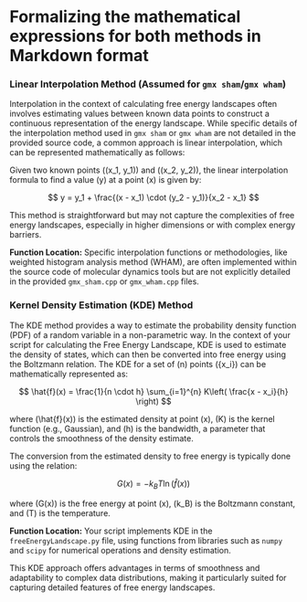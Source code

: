 # Formalizing the mathematical expressions for both methods in Markdown format

### Linear Interpolation Method (Assumed for `gmx sham`/`gmx wham`)

Interpolation in the context of calculating free energy landscapes often involves estimating values between known data points to construct a continuous representation of the energy landscape. While specific details of the interpolation method used in `gmx sham` or `gmx wham` are not detailed in the provided source code, a common approach is linear interpolation, which can be represented mathematically as follows:

Given two known points \((x_1, y_1)\) and \((x_2, y_2)\), the linear interpolation formula to find a value \(y\) at a point \(x\) is given by:

$$
y = y_1 + \frac{(x - x_1) \cdot (y_2 - y_1)}{x_2 - x_1}
$$

This method is straightforward but may not capture the complexities of free energy landscapes, especially in higher dimensions or with complex energy barriers.

**Function Location:** Specific interpolation functions or methodologies, like weighted histogram analysis method (WHAM), are often implemented within the source code of molecular dynamics tools but are not explicitly detailed in the provided `gmx_sham.cpp` or `gmx_wham.cpp` files.

### Kernel Density Estimation (KDE) Method

The KDE method provides a way to estimate the probability density function (PDF) of a random variable in a non-parametric way. In the context of your script for calculating the Free Energy Landscape, KDE is used to estimate the density of states, which can then be converted into free energy using the Boltzmann relation. The KDE for a set of \(n\) points \(\{x_i\}\) can be mathematically represented as:

$$
\hat{f}(x) = \frac{1}{n \cdot h} \sum_{i=1}^{n} K\left( \frac{x - x_i}{h} \right)
$$

where \(\hat{f}(x)\) is the estimated density at point \(x\), \(K\) is the kernel function (e.g., Gaussian), and \(h\) is the bandwidth, a parameter that controls the smoothness of the density estimate.

The conversion from the estimated density to free energy is typically done using the relation:

$$
G(x) = -k_B T \ln(\hat{f}(x))
$$

where \(G(x)\) is the free energy at point \(x\), \(k_B\) is the Boltzmann constant, and \(T\) is the temperature.

**Function Location:** Your script implements KDE in the `freeEnergyLandscape.py` file, using functions from libraries such as `numpy` and `scipy` for numerical operations and density estimation.

This KDE approach offers advantages in terms of smoothness and adaptability to complex data distributions, making it particularly suited for capturing detailed features of free energy landscapes.
